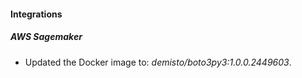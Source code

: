 
#### Integrations

##### AWS Sagemaker

- Updated the Docker image to: *demisto/boto3py3:1.0.0.2449603*.